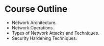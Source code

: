 # Course Outline
- Network Architecture.
- Network Operations.
- Types of Network Attacks and Techniques.
- Security Hardening Techniques.
